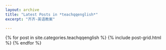 ```yaml
---
layout: archive
title: "Latest Posts in *teachqqenglish*"
excerpt: "齐齐-英语教案"

---
```


<div class="tiles">
{% for post in site.categories.teachqqenglish %}
	{% include post-grid.html %}
{% endfor %}
</div><!-- /.tiles -->
